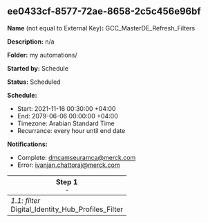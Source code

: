 ## ee0433cf-8577-72ae-8658-2c5c456e96bf

**Name** (not equal to External Key)**:** GCC_MasterDE_Refresh_Filters

**Description:** n/a

**Folder:** my automations/

**Started by:** Schedule

**Status:** Scheduled

**Schedule:**

* Start: 2021-11-16 00:30:00 +04:00
* End: 2079-06-06 00:00:00 +04:00
* Timezone: Arabian Standard Time
* Recurrance: every hour until end date

**Notifications:**

* Complete: dmcamseuramca@merck.com
* Error: ivanjan.chattoraj@merck.com

| Step 1<br>_<small>-</small>_ |
| --- |
| _1.1: filter_<br>Digital_Identity_Hub_Profiles_Filter |
